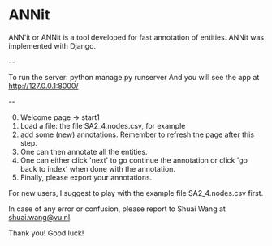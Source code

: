 # ANNit

ANN'it or ANNit is a tool developed for fast annotation of entities. ANNit was implemented with Django.

--

To run the server:
python manage.py runserver
And you will see the app at http://127.0.0.1:8000/

--

0) Welcome page -> start1
1) Load a file: the file SA2_4.nodes.csv, for example
2) add some (new) annotations. Remember to refresh the page after this step.
3) One can then annotate all the entities.
4) One can either click 'next' to go continue the annotation or click 'go back to index' when done with the annotation.
5) Finally, please export your annotations. 

For new users, I suggest to play with the example file SA2_4.nodes.csv first.

In case of any error or confusion, please report to Shuai Wang at shuai.wang@vu.nl.

Thank you! Good luck!
